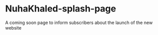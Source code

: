 # NuhaKhaled-splash-page
A coming soon page to inform subscribers about the launch of the new website
